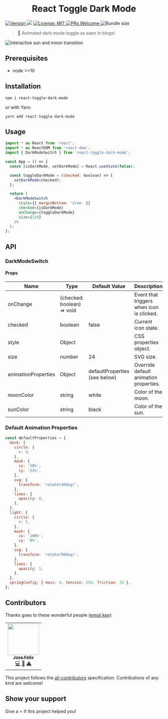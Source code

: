 <div align="center">
  <h1>React Toggle Dark Mode</h1>
</div>
<p>
  <a href="https://www.npmjs.com/package/react-toggle-dark-mode" target="_blank">
    <img alt="Version" src="https://img.shields.io/npm/v/react-toggle-dark-mode.svg">
  </a>
  <img src="https://img.shields.io/badge/node-%3E%3D10-blue.svg" />
  <a href="#" target="_blank">
    <img alt="License: MIT" src="https://img.shields.io/badge/License-MIT-yellow.svg" />
  </a> 
  <a href="http://makeapullrequest.com" target="_blank">
    <img alt="PRs Welcome" src="https://img.shields.io/badge/PRs-welcome-brightgreen.svg?style=flat-square" />
  </a>
  <img alt="Bundle size" src="https://badgen.net/bundlephobia/minzip/react-toggle-dark-mode" /> 
</p>

> 🌃 Animated dark mode toggle as seen in blogs!

![Interactive sun and moon transition](./docs/demo.gif)

## Prerequisites

- node >=10

## Installation

```shell
npm i react-toggle-dark-mode
```

or with Yarn:

```shell
yarn add react-toggle-dark-mode
```

## Usage

```jsx
import * as React from 'react';
import * as ReactDOM from 'react-dom';
import { DarkModeSwitch } from 'react-toggle-dark-mode';

const App = () => {
  const [isDarkMode, setDarkMode] = React.useState(false);

  const toggleDarkMode = (checked: boolean) => {
    setDarkMode(checked);
  };

  return (
    <DarkModeSwitch
      style={{ marginBottom: '2rem' }}
      checked={isDarkMode}
      onChange={toggleDarkMode}
      size={120}
    />
  );
};
```

## API

### DarkModeSwitch

#### Props

| Name                | Type                         | Default Value                   | Description                               |
| ------------------- | ---------------------------- | ------------------------------- | ----------------------------------------- |
| onChange            | \(checked: boolean\) => void |                                 | Event that triggers when icon is clicked. |
| checked             | boolean                      | false                           | Current icon state.                       |
| style               | Object                       |                                 | CSS properties object.                    |
| size                | number                       | 24                              | SVG size.                                 |
| animationProperties | Object                       | defaultProperties \(see below\) | Override default animation properties.    |
| moonColor           | string                       | white                           | Color of the moon.                        |
| sunColor            | string                       | black                           | Color of the sun.                         |

### Default Animation Properties

```javascript
const defaultProperties = {
  dark: {
    circle: {
      r: 9,
    },
    mask: {
      cx: '50%',
      cy: '23%',
    },
    svg: {
      transform: 'rotate(40deg)',
    },
    lines: {
      opacity: 0,
    },
  },
  light: {
    circle: {
      r: 5,
    },
    mask: {
      cx: '100%',
      cy: '0%',
    },
    svg: {
      transform: 'rotate(90deg)',
    },
    lines: {
      opacity: 1,
    },
  },
  springConfig: { mass: 4, tension: 250, friction: 35 },
};
```

## Contributors

Thanks goes to these wonderful people ([emoji key](https://allcontributors.org/docs/en/emoji-key)):

<!-- ALL-CONTRIBUTORS-LIST:START - Do not remove or modify this section -->
<!-- prettier-ignore-start -->
<!-- markdownlint-disable -->
<table>
  <tr>
    <td align="center"><a href="https://jfelix.info"><img src="https://avatars1.githubusercontent.com/u/21092519?s=460&u=55be9996a2652c79880c62ad50d06e17639456e8&v=4" width="100px;" alt=""/><br /><sub><b>Jose Felix</b></sub></a><br /><a href="https://github.com/JoseRFelix/react-toggle-dark-mode/commits?author=JoseRFelix" title="Code">💻</a> <a href="https://github.com/JoseRFelix/react-toggle-dark-mode/commits?author=JoseRFelix" title="Documentation">📖</a> <a href="https://github.com/JoseRFelix/react-toggle-dark-mode/commits?author=JoseRFelix" title="Tests">⚠️</a></td>    
  </tr>  
</table>

<!-- markdownlint-enable -->
<!-- prettier-ignore-end -->

<!-- ALL-CONTRIBUTORS-LIST:END -->

This project follows the [all-contributors](https://allcontributors.org) specification.
Contributions of any kind are welcome!

## Show your support

Give a ⭐️ if this project helped you!
